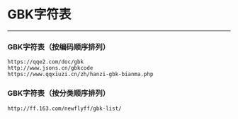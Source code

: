 # GBK字符表
_________________________________

### GBK字符表（按编码顺序排列）

    https://qqe2.com/doc/gbk
    http://www.jsons.cn/gbkcode
    https://www.qqxiuzi.cn/zh/hanzi-gbk-bianma.php
    
### GBK字符表（按分类顺序排列）

    http://ff.163.com/newflyff/gbk-list/

    
